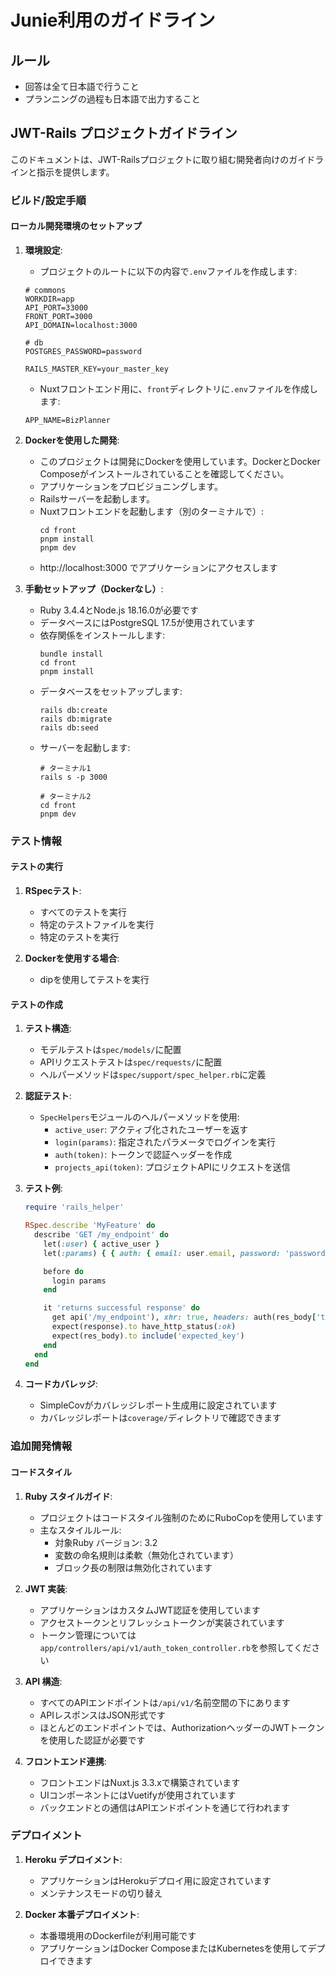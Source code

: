 # Junie利用のガイドライン

## ルール

- 回答は全て日本語で行うこと
- プランニングの過程も日本語で出力すること

## JWT-Rails プロジェクトガイドライン

このドキュメントは、JWT-Railsプロジェクトに取り組む開発者向けのガイドラインと指示を提供します。

### ビルド/設定手順

#### ローカル開発環境のセットアップ

1. **環境設定**:
   - プロジェクトのルートに以下の内容で`.env`ファイルを作成します:
   ```
   # commons
   WORKDIR=app
   API_PORT=33000
   FRONT_PORT=3000
   API_DOMAIN=localhost:3000

   # db
   POSTGRES_PASSWORD=password

   RAILS_MASTER_KEY=your_master_key
   ```

   - Nuxtフロントエンド用に、`front`ディレクトリに`.env`ファイルを作成します:
   ```
   APP_NAME=BizPlanner
   ```

2. **Dockerを使用した開発**:
   - このプロジェクトは開発にDockerを使用しています。DockerとDocker Composeがインストールされていることを確認してください。
   - アプリケーションをプロビジョニングします。
   - Railsサーバーを起動します。
   - Nuxtフロントエンドを起動します（別のターミナルで）:
     ```
     cd front
     pnpm install
     pnpm dev
     ```
   - http://localhost:3000 でアプリケーションにアクセスします

3. **手動セットアップ（Dockerなし）**:
   - Ruby 3.4.4とNode.js 18.16.0が必要です
   - データベースにはPostgreSQL 17.5が使用されています
   - 依存関係をインストールします:
     ```
     bundle install
     cd front
     pnpm install
     ```
   - データベースをセットアップします:
     ```
     rails db:create
     rails db:migrate
     rails db:seed
     ```
   - サーバーを起動します:
     ```
     # ターミナル1
     rails s -p 3000

     # ターミナル2
     cd front
     pnpm dev
     ```

### テスト情報

#### テストの実行

1. **RSpecテスト**:
   - すべてのテストを実行
   - 特定のテストファイルを実行
   - 特定のテストを実行

2. **Dockerを使用する場合**:
   - dipを使用してテストを実行

#### テストの作成

1. **テスト構造**:
   - モデルテストは`spec/models/`に配置
   - APIリクエストテストは`spec/requests/`に配置
   - ヘルパーメソッドは`spec/support/spec_helper.rb`に定義

2. **認証テスト**:
   - `SpecHelpers`モジュールのヘルパーメソッドを使用:
     - `active_user`: アクティブ化されたユーザーを返す
     - `login(params)`: 指定されたパラメータでログインを実行
     - `auth(token)`: トークンで認証ヘッダーを作成
     - `projects_api(token)`: プロジェクトAPIにリクエストを送信

3. **テスト例**:
   ```ruby
   require 'rails_helper'

   RSpec.describe 'MyFeature' do
     describe 'GET /my_endpoint' do
       let(:user) { active_user }
       let(:params) { { auth: { email: user.email, password: 'password' } } }

       before do
         login params
       end

       it 'returns successful response' do
         get api('/my_endpoint'), xhr: true, headers: auth(res_body['token'])
         expect(response).to have_http_status(:ok)
         expect(res_body).to include('expected_key')
       end
     end
   end
   ```

4. **コードカバレッジ**:
   - SimpleCovがカバレッジレポート生成用に設定されています
   - カバレッジレポートは`coverage/`ディレクトリで確認できます

### 追加開発情報

#### コードスタイル

1. **Ruby スタイルガイド**:
   - プロジェクトはコードスタイル強制のためにRuboCopを使用しています
   - 主なスタイルルール:
     - 対象Ruby バージョン: 3.2
     - 変数の命名規則は柔軟（無効化されています）
     - ブロック長の制限は無効化されています

2. **JWT 実装**:
   - アプリケーションはカスタムJWT認証を使用しています
   - アクセストークンとリフレッシュトークンが実装されています
   - トークン管理については`app/controllers/api/v1/auth_token_controller.rb`を参照してください

3. **API 構造**:
   - すべてのAPIエンドポイントは`/api/v1/`名前空間の下にあります
   - APIレスポンスはJSON形式です
   - ほとんどのエンドポイントでは、AuthorizationヘッダーのJWTトークンを使用した認証が必要です

4. **フロントエンド連携**:
   - フロントエンドはNuxt.js 3.3.xで構築されています
   - UIコンポーネントにはVuetifyが使用されています
   - バックエンドとの通信はAPIエンドポイントを通じて行われます

### デプロイメント

1. **Heroku デプロイメント**:
   - アプリケーションはHerokuデプロイ用に設定されています
   - メンテナンスモードの切り替え

2. **Docker 本番デプロイメント**:
   - 本番環境用のDockerfileが利用可能です
   - アプリケーションはDocker ComposeまたはKubernetesを使用してデプロイできます
